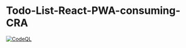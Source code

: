 # Todo-List-React-PWA-consuming-CRA
[![CodeQL](https://github.com/solaris0051/todo-list-react-pwa/actions/workflows/codeql.yml/badge.svg)](https://github.com/solaris0051/todo-list-react-pwa/actions/workflows/codeql.yml)
